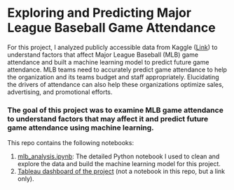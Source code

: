 # Exploring and Predicting Major League Baseball Game Attendance
For this project, I analyzed publicly accessible data from Kaggle ([Link](https://www.kaggle.com/datasets/josephvm/mlb-game-data/data)) to understand factors that affect Major League Baseball (MLB) game attendance and built a machine learning model to predict future game attendance. MLB teams need to accurately predict game attendance to help the organization and its teams budget and staff appropriately. Elucidating the drivers of attendance can also help these organizations optimize sales, advertising, and promotional efforts.

### The goal of this project was to examine MLB game attendance to understand factors that may affect it and predict future game attendance using machine learning.

This repo contains the following notebooks:
1. [mlb_analysis.ipynb](https://github.com/Ajoksy96/mlb_analysis/blob/main/mlb_analysis.ipynb): The detailed Python notebook I used to clean and explore the data and build the machine learning model for this project.
2. [Tableau dashboard of the project](https://public.tableau.com/app/profile/adebisi.akinyemi/viz/mlbtableauworkbook/MLBHomeAttendanceDashboard) (not a notebook in this repo, but a link only).
